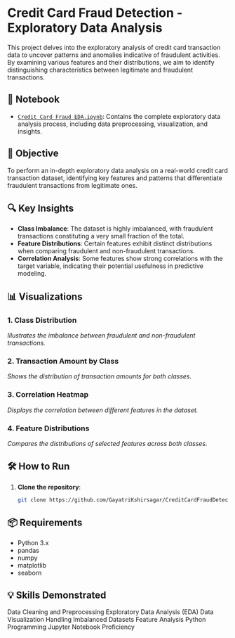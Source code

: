 # Credit Card Fraud Detection - Exploratory Data Analysis

This project delves into the exploratory analysis of credit card transaction data to uncover patterns and anomalies indicative of fraudulent activities. By examining various features and their distributions, we aim to identify distinguishing characteristics between legitimate and fraudulent transactions.

## 📁 Notebook

- [`Credit Card Fraud EDA.ipynb`](https://github.com/GayatriKshirsagar/CreditCardFraudDetection/blob/main/Credit%20Card%20Fraud%20EDA.ipynb): Contains the complete exploratory data analysis process, including data preprocessing, visualization, and insights.

## 🎯 Objective

To perform an in-depth exploratory data analysis on a real-world credit card transaction dataset, identifying key features and patterns that differentiate fraudulent transactions from legitimate ones.

## 🔍 Key Insights

- **Class Imbalance**: The dataset is highly imbalanced, with fraudulent transactions constituting a very small fraction of the total.
- **Feature Distributions**: Certain features exhibit distinct distributions when comparing fraudulent and non-fraudulent transactions.
- **Correlation Analysis**: Some features show strong correlations with the target variable, indicating their potential usefulness in predictive modeling.

## 📊 Visualizations

### 1. Class Distribution

*Illustrates the imbalance between fraudulent and non-fraudulent transactions.*

### 2. Transaction Amount by Class

*Shows the distribution of transaction amounts for both classes.*

### 3. Correlation Heatmap

*Displays the correlation between different features in the dataset.*

### 4. Feature Distributions

*Compares the distributions of selected features across both classes.*

## 🛠️ How to Run

1. **Clone the repository**:
   ```bash
   git clone https://github.com/GayatriKshirsagar/CreditCardFraudDetection.git

## 📦 Requirements
- Python 3.x
- pandas
- numpy
- matplotlib
- seaborn

## 💡 Skills Demonstrated
Data Cleaning and Preprocessing
Exploratory Data Analysis (EDA)
Data Visualization
Handling Imbalanced Datasets
Feature Analysis
Python Programming
Jupyter Notebook Proficiency 
